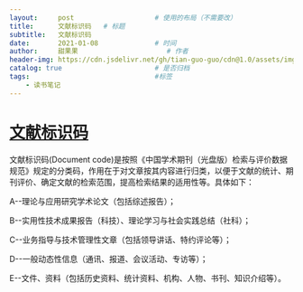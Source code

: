 ```yaml
---
layout:     post                    # 使用的布局（不需要改）
title:      文献标识码   # 标题 
subtitle:   文献标识码
date:       2021-01-08              # 时间
author:     甜果果                      # 作者
header-img: https://cdn.jsdelivr.net/gh/tian-guo-guo/cdn@1.0/assets/img/post-bg-swift2.jpg    #这篇文章标题背景图片
catalog: true                       # 是否归档
tags:                               #标签
    - 读书笔记
---
```


# [文献标识码](https://zhuanlan.zhihu.com/p/114472856)

文献标识码(Document code)是按照《中国学术期刊（光盘版）检索与评价数据规范》规定的分类码，作用在于对文章按其内容进行归类，以便于文献的统计、期刊评价、确定文献的检索范围，提高检索结果的适用性等。具体如下：

A--理论与应用研究学术论文（包括综述报告）；

B--实用性技术成果报告（科技）、理论学习与社会实践总结（社科）；

C--业务指导与技术管理性文章（包括领导讲话、特约评论等）；

D--一般动态性信息（通讯、报道、会议活动、专访等）；

E--文件、资料（包括历史资料、统计资料、机构、人物、书刊、知识介绍等）。







